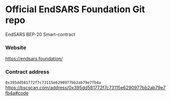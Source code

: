 # Official EndSARS Foundation Git repo
EndSARS BEP-20 Smart-contract

### Website
https://endsars.foundation/

### Contract address
```0x395dd581772f7c73115e6290977bb2ab79e7fb4a```
https://bscscan.com/address/0x395dd581772f7c73115e6290977bb2ab79e7fb4a#code
